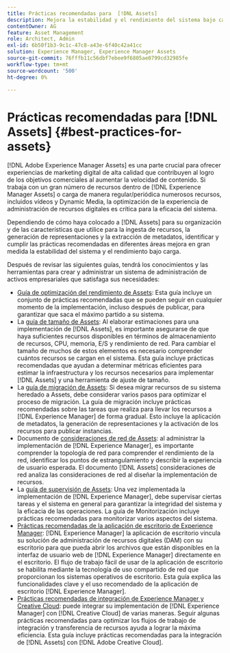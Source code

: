 ```yaml
---
title: Prácticas recomendadas para  [!DNL Assets]
description: Mejora la estabilidad y el rendimiento del sistema bajo carga al identificar y cumplir las prácticas recomendadas que dependen de la implementación y la configuración.
contentOwner: AG
feature: Asset Management
role: Architect, Admin
exl-id: 6b50f1b3-9c1c-47c8-a43e-6f40c42a41cc
solution: Experience Manager, Experience Manager Assets
source-git-commit: 76fffb11c56dbf7ebee9f6805ae0799cd32985fe
workflow-type: tm+mt
source-wordcount: '500'
ht-degree: 0%

---
```


# Prácticas recomendadas para [!DNL Assets] {#best-practices-for-assets}

[!DNL Adobe Experience Manager Assets] es una parte crucial para ofrecer experiencias de marketing digital de alta calidad que contribuyen al logro de los objetivos comerciales al aumentar la velocidad de contenido. Si trabaja con un gran número de recursos dentro de [!DNL Experience Manager Assets] o carga de manera regular/periódica numerosos recursos, incluidos vídeos y Dynamic Media, la optimización de la experiencia de administración de recursos digitales es crítica para la eficacia del sistema.

Dependiendo de cómo haya colocado a [!DNL Assets] para su organización y de las características que utilice para la ingesta de recursos, la generación de representaciones y la extracción de metadatos, identificar y cumplir las prácticas recomendadas en diferentes áreas mejora en gran medida la estabilidad del sistema y el rendimiento bajo carga.

Después de revisar las siguientes guías, tendrá los conocimientos y las herramientas para crear y administrar un sistema de administración de activos empresariales que satisfaga sus necesidades:

* [Guía de optimización del rendimiento de Assets](/help/assets/performance-tuning-guidelines.md): Esta guía incluye un conjunto de prácticas recomendadas que se pueden seguir en cualquier momento de la implementación, incluso después de publicar, para garantizar que saca el máximo partido a su sistema.
* La [guía de tamaño de Assets](/help/assets/assets-sizing-guide.md): Al elaborar estimaciones para una implementación de [!DNL Assets], es importante asegurarse de que haya suficientes recursos disponibles en términos de almacenamiento de recursos, CPU, memoria, E/S y rendimiento de red. Para cambiar el tamaño de muchos de estos elementos es necesario comprender cuántos recursos se cargan en el sistema. Esta guía incluye prácticas recomendadas que ayudan a determinar métricas eficientes para estimar la infraestructura y los recursos necesarios para implementar [!DNL Assets] y una herramienta de ajuste de tamaño.
* La [guía de migración de Assets](/help/assets/assets-migration-guide.md): Si desea migrar recursos de su sistema heredado a Assets, debe considerar varios pasos para optimizar el proceso de migración. La guía de migración incluye prácticas recomendadas sobre las tareas que realiza para llevar los recursos a [!DNL Experience Manager] de forma gradual. Esto incluye la aplicación de metadatos, la generación de representaciones y la activación de los recursos para publicar instancias.
* Documento de [consideraciones de red de Assets](/help/assets/assets-network-considerations.md): al administrar la implementación de [!DNL Experience Manager], es importante comprender la topología de red para comprender el rendimiento de la red, identificar los puntos de estrangulamiento y describir la experiencia de usuario esperada. El documento [!DNL Assets] consideraciones de red analiza las consideraciones de red al diseñar la implementación de recursos.
* La [guía de supervisión de Assets](/help/assets/assets-monitoring-best-practices.md): Una vez implementada la implementación de [!DNL Experience Manager], debe supervisar ciertas tareas y el sistema en general para garantizar la integridad del sistema y la eficacia de las operaciones. La guía de Monitorización incluye prácticas recomendadas para monitorizar varios aspectos del sistema.
* [Prácticas recomendadas de la aplicación de escritorio de Experience Manager](https://experienceleague.adobe.com/docs/experience-manager-desktop-app/using/introduction.html?lang=es): [!DNL Experience Manager] la aplicación de escritorio vincula su solución de administración de recursos digitales (DAM) con su escritorio para que pueda abrir los archivos que están disponibles en la interfaz de usuario web de [!DNL Experience Manager] directamente en el escritorio. El flujo de trabajo fácil de usar de la aplicación de escritorio se habilita mediante la tecnología de uso compartido de red que proporcionan los sistemas operativos de escritorio. Esta guía explica las funcionalidades clave y el uso recomendado de la aplicación de escritorio [!DNL Experience Manager].
* [Prácticas recomendadas de integración de Experience Manager y Creative Cloud](/help/assets/aem-cc-integration-best-practices.md): puede integrar su implementación de [!DNL Experience Manager] con [!DNL Creative Cloud] de varias maneras. Seguir algunas prácticas recomendadas para optimizar los flujos de trabajo de integración y transferencia de recursos ayuda a lograr la máxima eficiencia. Esta guía incluye prácticas recomendadas para la integración de [!DNL Assets] con [!DNL Adobe Creative Cloud].
